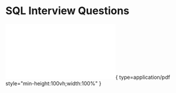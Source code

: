 # SQL Interview Questions
![SQL Interview Questions](SQL_Interview_QNA.pdf){ type=application/pdf style="min-height:100vh;width:100%"  }